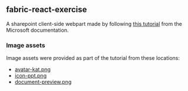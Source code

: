 ## fabric-react-exercise

A sharepoint client-side webpart made by following [this tutorial](https://docs.microsoft.com/en-us/sharepoint/dev/spfx/web-parts/get-started/use-fabric-react-components) from the Microsoft documentation.

### Image assets

Image assets were provided as part of the tutorial from these locations:
* [avatar-kat.png](https://github.com/SharePoint/sp-dev-docs/blob/master/assets/avatar-kat.png)
* [icon-ppt.png](https://github.com/SharePoint/sp-dev-docs/tree/master/assets/icon-ppt.png)
* [document-preview.png](https://github.com/SharePoint/sp-dev-docs/tree/master/assets/document-preview.png)
